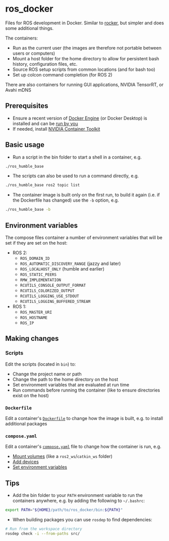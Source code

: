 # ros_docker

Files for ROS development in Docker.
Similar to [rocker](https://github.com/osrf/rocker), but simpler and does some additional things.

The containers:
- Run as the current user (the images are therefore not portable between users or computers)
- Mount a host folder for the home directory to allow for persistent bash history, configuration files, etc.
- Source ROS setup scripts from common locations (and for bash too)
- Set up colcon command completion (for ROS 2)

There are also containers for running GUI applications, NVIDIA TensorRT, or Avahi mDNS

## Prerequisites

- Ensure a recent version of [Docker Engine](https://docs.docker.com/engine/install/) (or Docker Desktop) is installed and can be [run by you](https://docs.docker.com/engine/install/linux-postinstall/#manage-docker-as-a-non-root-user)
- If needed, install [NVIDIA Container Toolkit](https://docs.nvidia.com/datacenter/cloud-native/container-toolkit/latest/install-guide.html)

## Basic usage

- Run a script in the bin folder to start a shell in a container, e.g.
```bash
./ros_humble_base
```
- The scripts can also be used to run a command directly, e.g.
```bash
./ros_humble_base ros2 topic list
```
- The container image is built only on the first run, to build it again (i.e. if the Dockerfile has changed) use the `-b` option, e.g.
```bash
./ros_humble_base -b
```

## Environment variables

The compose files container a number of environment variables that will be set if they are set on the host:

- ROS 2:
  - `ROS_DOMAIN_ID`
  - `ROS_AUTOMATIC_DISCOVERY_RANGE` (jazzy and later)
  - `ROS_LOCALHOST_ONLY` (humble and earlier)
  - `ROS_STATIC_PEERS`
  - `RMW_IMPLEMENTATION`
  - `RCUTILS_CONSOLE_OUTPUT_FORMAT`
  - `RCUTILS_COLORIZED_OUTPUT`
  - `RCUTILS_LOGGING_USE_STDOUT`
  - `RCUTILS_LOGGING_BUFFERED_STREAM`
- ROS 1:
  - `ROS_MASTER_URI`
  - `ROS_HOSTNAME`
  - `ROS_IP`

## Making changes

### Scripts

Edit the scripts (located in `bin`) to:
- Change the project name or path
- Change the path to the home directory on the host
- Set environment variables that are evaluated at run time
- Run commands before running the container (like to ensure directories exist on the host)

### `Dockerfile`

Edit a container's [`Dockerfile`](https://docs.docker.com/reference/dockerfile/) to change how the image is built, e.g. to install additional packages

### `compose.yaml`

Edit a container's [`compose.yaml`](https://docs.docker.com/reference/compose-file/) file to change how the container is run, e.g.
- [Mount volumes](https://docs.docker.com/reference/compose-file/services/#volumes) (like a `ros2_ws`/`catkin_ws` folder)
- [Add devices](https://docs.docker.com/reference/compose-file/services/#devices)
- [Set environment variables](https://docs.docker.com/reference/compose-file/services/#environment)

## Tips

- Add the bin folder to your `PATH` environment variable to run the containers anywhere, e.g. by adding the following to `~/.bashrc`:

```bash
export PATH="${HOME}/path/to/ros_docker/bin:${PATH}"
```

- When building packages you can use `rosdep` to find dependencies:

```bash
# Run from the workspace directory
rosdep check -i --from-paths src/
```
